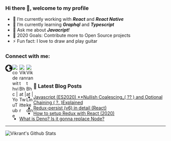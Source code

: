### Hi there 👋, welcome to my profile

<!--
**bhatvikrant/bhatVikrant** is a ✨ _special_ ✨ repository because its `README.md` (this file) appears on your GitHub profile.

Here are some ideas to get you started:
- 👯 I’m looking to collaborate on ...
- 🤔 I’m looking for help with ...
- 📫 How to reach me: ...
- 😄 Pronouns: ...
- ⚡ Fun fact: ...

-->

- 🔭 I’m currently working with **_React_** and **_React Native_**
- 🌱 I’m currently learning **_Graphql_** and **_Typescript_**
- 💬 Ask me about **_Javacript!_**
- 🥅 2020 Goals: Contribute more to Open Source projects
- ⚡ Fun fact: I love to draw and play guitar

### Connect with me:

[<img align="left" alt="https://vikrantbhat.netlify.app/" width="22px" src="https://raw.githubusercontent.com/iconic/open-iconic/master/svg/globe.svg" />][website]
[<img align="left" alt="codewithvic | YouTube" width="22px" src="https://cdn.jsdelivr.net/npm/simple-icons@v3/icons/youtube.svg" />][youtube]
[<img align="left" alt="Vikrant Bhat | Twitter" width="22px" src="https://cdn.jsdelivr.net/npm/simple-icons@v3/icons/twitter.svg" />][twitter]
[<img align="left" alt="Vikrant Bhat | LinkedIn" width="22px" src="https://cdn.jsdelivr.net/npm/simple-icons@v3/icons/linkedin.svg" />][linkedin]

<br />
<br />

### 📕 Latest Blog Posts

<!-- BLOG-POST-LIST:START -->
- [Javascript (ES2020) **Nullish Coalescing_( ?? ) and Optional Chaining ( ?. )Explained](https://dev.to/vikrantbhat/javascript-es2020-nullish-coalescing-and-optional-chaining-explained-3pkg)
- [Redux-persist (v6) in detail (React)](https://dev.to/vikrantbhat/redux-persist-v6-in-detail-react-10nh)
- [How to setup Redux with React (2020)](https://dev.to/vikrantbhat/how-to-setup-redux-with-react-2020-cdj)
- [What is Deno? Is it gonna replace Node?](https://dev.to/vikrantbhat/what-is-deno-is-it-gonna-replace-node-34o6)
<!-- BLOG-POST-LIST:END -->

---

<img align="left" alt="Vikrant's Github Stats" src="https://github-readme-stats.vercel.app/api?username=bhatVikrant&show_icons=true&hide_border=true" />

[website]: https://underreacted.netlify.app/
[twitter]: https://twitter.com/vikrantbhat1022
[youtube]: https://www.youtube.com/c/codewithvic
[linkedin]: https://www.linkedin.com/in/vikrant-bhat-2b6221189/
